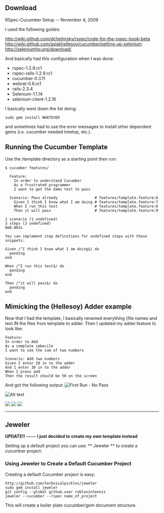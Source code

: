 Download
--------

RSpec-Cucumber Setup -- November 4, 2009

I used the following guides:

<http://wiki.github.com/dchelimsky/rspec/code-for-the-rspec-book-beta><br />
<http://wiki.github.com/aslakhellesoy/cucumber/setting-up-selenium><br />
<http://seleniumhq.org/download/><br />

And basically had this configuration when I was done:
* rspec-1.2.9.rc1
* rspec-rails-1.2.9.rc1
* cucumber-0.3.11
* webrat-0.6.rc1
* rails-2.3.4
* Selenium-1.1.14
* selenium-client-1.2.16

I basically went down the list doing:

    sudo gem install WHATEVER

and sometimes had to use the error messages to install other dependent gems (i.e. cucumber needed treetop, etc.).

Running the Cucumber Template
------------
Use the /template directory as a starting point then run:
    
    $ cucumber features/

      Feature:
        In order to understand Cucumber
        As a frustrated programmer
        I want to get the damn test to pass

      Scenario: Pass already                 # features/template.feature:6
        Given I think I know what I am doing # features/template.feature:7
        When I run this test                 # features/template.feature:8
        Then it will pass                    # features/template.feature:9

    1 scenario (1 undefined)
    3 steps (3 undefined)
    0m0.003s

    You can implement step definitions for undefined steps with these snippets:

    Given /^I think I know what I am doing$/ do
      pending
    end

    When /^I run this test$/ do
      pending
    end

    Then /^it will pass$/ do
      pending
    end
    

Mimicking the (Hellesoy) Adder example
------------
Now that I had the template, I basically renamed everything (file names and text IN the files from template to adder. Then I updated my adder.feature to look like:

    Feature:
    In order to Add
    As a complete imbecile 
    I want to see the sum of two numbers 

    Scenario: Add two numbers 
	Given I enter 20 in to the adder
	And I enter 30 in to the adder
	When I press add 
	Then the result should be 50 on the screen

And got the following output:
![First Run - No Pass](http://github.com/roblevintennis/my-configs/blob/master/cucumber/adder_1_no_pass.png "Running cucumber features/ - No Pass")

![Alt text](adder_1_no_pass.png)

<img src="http://github.com/roblevintennis/my-configs/blob/master/cucumber/adder_1_no_pass.png" />

<img src="adder_1_no_pass.png" />
 
<img src="cucumber/adder_1_no_pass.png" />

------------
Jeweler
------------

__UPDATE!! ----- I just decided to create my own template instead__

Setting up a default project you can use: ** Jeweler ** to create a cucumber project:

### Using Jeweler to Create a Default Cucumber Project ###

Creating a default Cucumber project is easy:

    http://github.com/technicalpickles/jeweler
    sudo gem install jeweler
    git config --global github.user roblevintennis
    jeweler --cucumber --rspec name_of_project

This will create a boiler plate cucumber/gem document structure.

